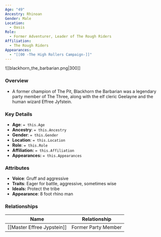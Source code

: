 ```yaml
---
Age: "49"
Ancestry: Rhinoan
Gender: Male
Location:
  - Oasis
Role:
  - Former Adventurer, Leader of The Rough Riders
Affiliation:
  - The Rough Riders
Appearances:
  - "[[00 -The High Rollers Campaign-]]"
---
```


![[blackhorn_the_barbarian.png|300]]

### Overview
- A former champion of The Pit, Blackhorn the Barbarian was a legendary party member of The Three, along with the elf cleric Geelayne and the human wizard Effree Jyfstein.

### Key Details
- **Age**: `= this.Age`
- **Ancestry**: `= this.Ancestry`
- **Gender**: `= this.Gender`
- **Location**: `= this.Location`
- **Role**: `= this.Role`
- **Affiliation:** `= this.Affiliation`
- **Appearances:** `= this.Appearances`

### Attributes
- **Voice**: Gruff and aggressive
- **Traits**: Eager for battle, aggressive, sometimes wise
- **Ideals:** Protect the tribe
- **Appearance**: 8 foot rhino man

### Relationships

| Name                       | Relationship        |
| -------------------------- | ------------------- |
| [[Master Effree Jypstein]] | Former Party Member |
